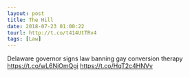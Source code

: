 ```yaml
---
layout: post
title: The Hill
date: 2018-07-23 01:00:22
tourl: http://t.co/t414UtTRv4
tags: [Law]
---
```

Delaware governor signs law banning gay conversion therapy https://t.co/wL6NjOmQgi https://t.co/HqT2c4HNVv